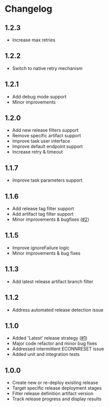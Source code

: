 # Changelog

## 1.2.3

- Increase max retries

## 1.2.2

- Switch to native retry mechanism

## 1.2.1

- Add debug mode support
- Minor improvements

## 1.2.0

- Add new release filters support
- Remove specific artifact support
- Improve task user interface
- Improve default endpoint support
- Increase retry & timeout

## 1.1.7

- Improve task parameters support

## 1.1.6

- Add release tag filter support
- Add artifact tag filter support
- Minor improvements & bugfixes ([#2](https://github.com/dmitryserbin/azdev-release-orchestrator/issues/2))

## 1.1.5

- Improve ignoreFailure logic
- Minor improvements & bug fixes

## 1.1.3

- Add latest release artifact branch filter

## 1.1.2

- Address automated release detection issue

## 1.1.0

- Added 'Latest' release strategy ([#1](https://github.com/dmitryserbin/azdev-release-orchestrator/issues/1))
- Major code refactor and minor bug fixes
- Addressed intermittent ECONNRESET issue 
- Added unit and integration tests

## 1.0.0

- Create new or re-deploy existing release
- Target specific release deployment stages
- Filter release definition artifact version
- Track release progress and display results